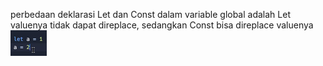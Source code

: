 perbedaan deklarasi Let dan Const dalam variable global adalah Let valuenya tidak dapat direplace, sedangkan Const bisa direplace valuenya
![6fe841b33ad793fbeb43399a1207c76a.png](../../../../_resources/6fe841b33ad793fbeb43399a1207c76a.png)
